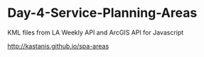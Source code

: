 # Day-4-Service-Planning-Areas
KML files from LA Weekly API and ArcGIS API for Javascript
<p>
<a href="http://kastanis.github.io/spa-areas">http://kastanis.github.io/spa-areas</a>
</p>
